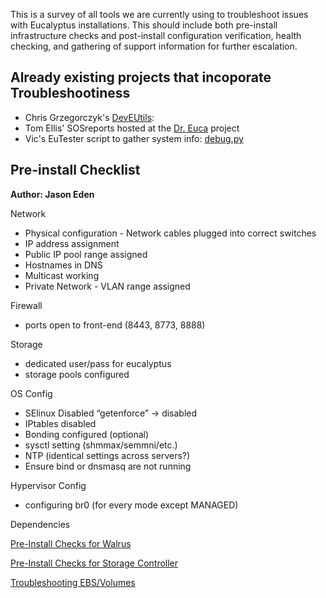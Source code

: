 This is a survey of all tools we are currently using to troubleshoot issues with Eucalyptus installations.  This should include both pre-install infrastructure checks and post-install configuration verification, health checking, and gathering of support information for further escalation.

## Already existing projects that incoporate Troubleshootiness
- Chris Grzegorczyk's [DevEUtils](https://github.com/eucalyptus/deveutils): 
- Tom Ellis' SOSreports hosted at the [Dr. Euca](https://github.com/eucalyptus/doctor-euca) project
- Vic's EuTester script to gather system info: [debug.py](https://github.com/eucalyptus/eutester/blob/testing/testcases/cloud_admin/get_debug.py)

## Pre-install Checklist
**Author: Jason Eden**

Network
- Physical configuration - Network cables plugged into correct switches
- IP address assignment
- Public IP pool range assigned
- Hostnames in DNS
- Multicast working
- Private Network - VLAN range assigned

Firewall
- ports open to front-end (8443, 8773, 8888)

Storage
- dedicated user/pass for eucalyptus
- storage pools configured

OS Config
- SElinux Disabled
    “getenforce” -> disabled
- IPtables disabled
- Bonding configured (optional)
- sysctl setting (shmmax/semmni/etc.)
- NTP (identical settings across servers?)
- Ensure bind or dnsmasq are not running

Hypervisor Config
- configuring br0 (for every mode except MANAGED)

Dependencies

[Pre-Install Checks for Walrus](Preinstall-Checks:-Walrus)

[Pre-Install Checks for Storage Controller](Presinstall_SC)

[Troubleshooting EBS/Volumes](Troubleshoot_EBS)